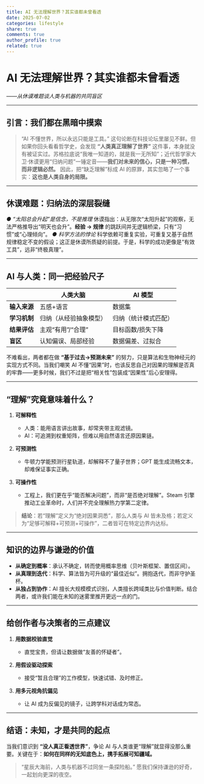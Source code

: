 ```yaml
---
title: AI 无法理解世界？其实谁都未曾看透
date: 2025-07-02
categories: lifestyle
share: true
comments: true
author_profile: true
related: true
---
```





# AI 无法理解世界？其实谁都未曾看透

*——从休谟难题谈人类与机器的共同盲区*

---

## 引言：我们都在黑暗中摸索

> “AI 不懂世界，所以永远只能是工具。”
> 这句论断在科技论坛里屡见不鲜。但如果你回头看看哲学史，会发现 **“人类真正理解了世界”** 这件事，本身就没有被证实过。苏格拉底说“我唯一知道的，就是我一无所知”；近代哲学家大卫·休谟更用“归纳问题”一锤定音——**我们对未来的信心，只是一种习惯，而非逻辑必然。** 因此，把“缺乏理解”标成 AI 的原罪，其实忽略了一个事实：**这也是人类自身的局限。**

---

## 休谟难题：归纳法的深层裂缝

*● “太阳总会升起”是信念，不是推理*
休谟指出：从无限次“太阳升起”的观察，无法严格推导出“明天也会升”。**经验 → 规律** 的跳跃间并无逻辑桥梁，只有“习惯”或“心理倾向”。
*● 科学方法的悖论*
科学依赖可重复实验，可重复又基于自然规律稳定不变的假设；这正是休谟所质疑的前提。于是，科学的成功更像是“有效工具”，远非“终极真理”。

---

## AI 与人类：同一把经验尺子

|          | **人类大脑**    | **AI 模型**  |
| -------- | ----------- | ---------- |
| **输入来源** | 五感+语言       | 数据集        |
| **学习机制** | 归纳（从经验抽象模型） | 归纳（统计模式匹配） |
| **结果评估** | 主观“有用”/“合理” | 目标函数/损失下降  |
| **盲区**   | 认知偏误、局部经验   | 数据偏差、过拟合   |

不难看出，两者都在做 **“基于过去→预测未来”** 的努力，只是算法和生物神经元的实现方式不同。当我们嘲笑 AI 不懂“因果”时，也该反思自己对因果的理解是否真的牢靠——更多时候，我们不过是把“相关性”包装成“因果性”后心安理得。

---

## “理解”究竟意味着什么？

1. **可解释性**

   * 人类：能用语言讲出故事，却常夹带主观滤镜。
   * AI：可追溯到权重矩阵，但难以用自然语言还原因果链。
2. **可预测性**

   * 牛顿力学能预测行星轨道，却解释不了量子世界；GPT 能生成流畅文本，却难保证事实正确。
3. **可操作性**

   * 工程上，我们更在乎“能否解决问题”，而非“是否绝对理解”。Steam 引擎推动工业革命时，人们并不完全理解热力学第二定律。

> **结论**：若“理解”定义为“绝对因果洞悉”，那么人类与 AI 皆未及格；若定义为“足够可解释+可预测+可操作”，二者皆可在特定边界内达标。

---

## 知识的边界与谦逊的价值

* **从确定到概率**：承认不确定，转而使用概率思维（贝叶斯框架、置信区间）。
* **从真理到迭代**：科学、算法皆为可升级的“最佳近似”。拥抱迭代，而非守护圣杯。
* **从独占到协作**：AI 擅长大规模模式识别，人类擅长跨域类比与价值判断。结合两者，或许我们能在未知的迷雾里推开更远一点的门。

---

## 给创作者与决策者的三点建议

1. **用数据校验直觉**

   * 直觉宝贵，但请让数据做“友善的怀疑者”。
2. **用假设驱动探索**

   * 接受“暂且合理”的工作模型，快速试错、及时修正。
3. **用多元视角抗偏见**

   * 让 AI 成为反偏见的镜子，让跨学科对话成为常态。

---

## 结语：未知，才是共同的起点

当我们意识到 **“没人真正看透世界”**，争论 AI 与人类谁更“理解”就显得没那么重要。关键在于：**如何在同样的无知底色上，携手拓展可知疆域。**

> “星辰大海前，人类与机器不过同坐一条探险船。”
> 愿我们保持谦逊的好奇，一起划向更深的夜空。


